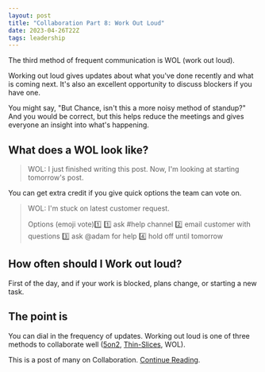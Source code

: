 ```yaml
---
layout: post
title: "Collaboration Part 8: Work Out Loud"
date: 2023-04-26T22Z
tags: leadership
---
```


The third method of frequent communication is WOL (work out loud).

Working out loud gives updates about what you've done recently and what is coming next. It's also an excellent opportunity to discuss blockers if you have one.

You might say, "But Chance, isn't this a more noisy method of standup?" And you would be correct, but this helps reduce the meetings and gives everyone an insight into what's happening.

## What does a WOL look like?

> WOL: I just finished writing this post. Now, I'm looking at starting tomorrow's post.

You can get extra credit if you give quick options the team can vote on.

> WOL: I'm stuck on latest customer request.
>
> Options (emoji vote):one:
> 1️⃣ ask #help channel
> 2️⃣ email customer with questions
> 3️⃣ ask @adam for help
> 4️⃣ hold off until tomorrow

## How often should I Work out loud?

First of the day, and if your work is blocked, plans change, or starting a new task.

## The point is

You can dial in the frequency of updates. Working out loud is one of three methods to collaborate well ([5on2](/communicate-for-5-minutes), [Thin-Slices](/thin-slices), WOL).

This is a post of many on Collaboration. [Continue Reading](/collaborative-superpowers).
